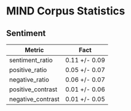 # MIND Corpus Statistics

## Sentiment

| Metric            | Fact          |
| ----------------- | ------------- |
| sentiment_ratio   |	0.11 +/- 0.09 |
| positive_ratio	  | 0.05 +/- 0.07 |
| negative_ratio	  | 0.06 +/- 0.07 |
| positive_contrast	| 0.01 +/- 0.06 |
| negative_contrast	| 0.01 +/- 0.05 |

